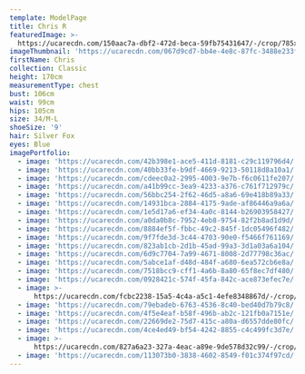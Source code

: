 ```yaml
---
template: ModelPage
title: Chris R
featuredImage: >-
  https://ucarecdn.com/150aac7a-dbf2-472d-beca-59fb75431647/-/crop/785x698/0,0/-/preview/
imageThumbnail: 'https://ucarecdn.com/067d9cd7-bb4e-4e8c-87fc-3488e233f4fa/'
firstName: Chris
collection: Classic
height: 170cm
measurementType: chest
bust: 106cm
waist: 99cm
hips: 105cm
size: 34/M-L
shoeSize: '9'
hair: Silver Fox
eyes: Blue
imagePortfolio:
  - image: 'https://ucarecdn.com/42b398e1-ace5-411d-8181-c29c119796d4/'
  - image: 'https://ucarecdn.com/40bb33fe-b9df-4669-9213-50118d8a10a1/'
  - image: 'https://ucarecdn.com/cdeec0a2-2995-4003-9e7b-f6c0611fe207/'
  - image: 'https://ucarecdn.com/a41b99cc-3ea9-4233-a376-c761f712979c/'
  - image: 'https://ucarecdn.com/56bbc254-2f62-46d5-a8a6-69e418b89a33/'
  - image: 'https://ucarecdn.com/14931bca-2884-4175-9ade-af86446a9a6a/'
  - image: 'https://ucarecdn.com/1e5d17a6-ef34-4a0c-8144-b26903958427/'
  - image: 'https://ucarecdn.com/a0da0b8c-7952-4eb8-9754-82f2b8ad1d9d/'
  - image: 'https://ucarecdn.com/8884ef5f-fbbc-49c2-845f-1dc05496f482/'
  - image: 'https://ucarecdn.com/9f7fde3d-3c44-4703-90e0-f5466f761169/'
  - image: 'https://ucarecdn.com/823ab1cb-2d1b-45ad-99a3-3d1a03a6a104/'
  - image: 'https://ucarecdn.com/6d9c7704-7a99-4671-8008-2d77798c36ac/'
  - image: 'https://ucarecdn.com/5abce1af-d48d-484f-a680-6ea572cb6e8a/'
  - image: 'https://ucarecdn.com/7518bcc9-cff1-4a6b-8a80-65f8ec7df480/'
  - image: 'https://ucarecdn.com/0928421c-574f-45fa-842c-ace873efec7e/'
  - image: >-
      https://ucarecdn.com/fcbc2238-15a5-4c4a-a5c1-4efe8348867d/-/crop/468x554/37,203/-/preview/
  - image: 'https://ucarecdn.com/79ebadeb-6763-4536-8c40-bed40d7b79c8/'
  - image: 'https://ucarecdn.com/4f5e4eaf-b58f-496b-ab2c-121fb0a7151e/'
  - image: 'https://ucarecdn.com/22669de2-75d7-415c-a80a-d6557dde80fc/'
  - image: 'https://ucarecdn.com/4ce4ed49-bf54-4242-8855-c4c499fc3d7e/'
  - image: >-
      https://ucarecdn.com/827a6a23-327a-4eac-a89e-9de578d32c99/-/crop/280x183/0,34/-/preview/
  - image: 'https://ucarecdn.com/113073b0-3838-4602-8549-f01c374f97cd/'
---
```


